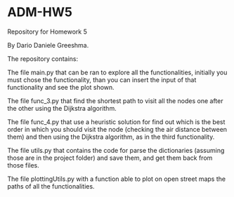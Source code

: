 # ADM-HW5
Repository for Homework 5

By Dario Daniele Greeshma.


The repository contains:

The file main.py that can be ran to explore all the functionalities, initially you must chose the functionality, than you can insert the input of that functionality and see the plot shown.

The file func_3.py that find the shortest path to visit all the nodes one after the other using the Dijkstra algorithm.

The file func_4.py that use a heuristic solution for find out which is the best order in which you should visit the node (checking the air distance between them) and then using the Dijkstra algorithm, as in the third functionality.

The file utils.py that contains the code for parse the dictionaries (assuming those are in the project folder) and save them, and get them back from those files.

The file plottingUtils.py with a function able to plot on open street maps the paths of all the functionalities.
